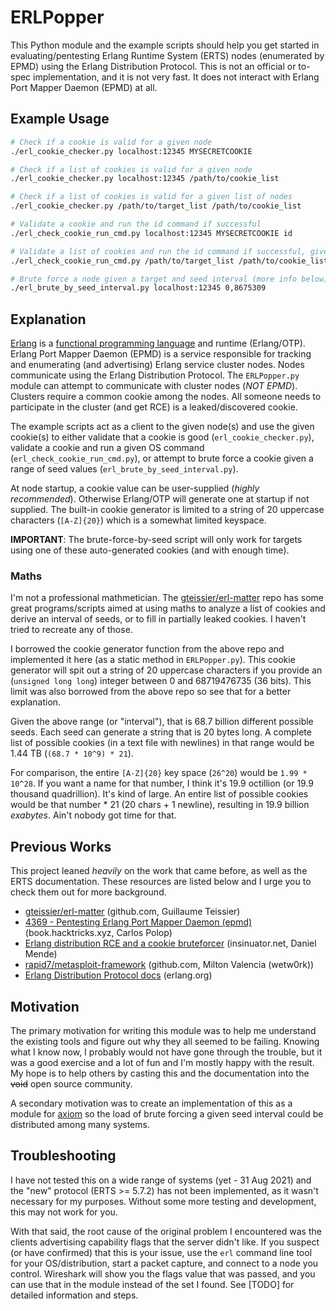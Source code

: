 # ERLPopper

This Python module and the example scripts should help you get started in evaluating/pentesting Erlang Runtime System (ERTS) nodes (enumerated by EPMD) using the Erlang Distribution Protocol. This is not an official or to-spec implementation, and it is not very fast. It does not interact with Erlang Port Mapper Daemon (EPMD) at all.

## Example Usage
```bash
# Check if a cookie is valid for a given node
./erl_cookie_checker.py localhost:12345 MYSECRETCOOKIE

# Check if a list of cookies is valid for a given node
./erl_cookie_checker.py localhost:12345 /path/to/cookie_list

# Check if a list of cookies is valid for a given list of nodes
./erl_cookie_checker.py /path/to/target_list /path/to/cookie_list

# Validate a cookie and run the id command if successful
./erl_check_cookie_run_cmd.py localhost:12345 MYSECRETCOOKIE id

# Validate a list of cookies and run the id command if successful, given a list of hosts
./erl_check_cookie_run_cmd.py /path/to/target_list /path/to/cookie_list id

# Brute force a node given a target and seed interval (more info below)
./erl_brute_by_seed_interval.py localhost:12345 0,8675309
```

## Explanation
[Erlang](https://en.wikipedia.org/wiki/Erlang_(programming_language)) is a [functional programming language](https://en.wikipedia.org/wiki/Functional_programming) and runtime (Erlang/OTP). Erlang Port Mapper Daemon (EPMD) is a service responsible for tracking and enumerating (and advertising) Erlang service cluster nodes. Nodes communicate using the Erlang Distribution Protocol. The `ERLPopper.py` module can attempt to communicate with cluster nodes (_NOT EPMD_). Clusters require a common cookie among the nodes. All someone needs to participate in the cluster (and get RCE) is a leaked/discovered cookie.

The example scripts act as a client to the given node(s) and use the given cookie(s) to either validate that a cookie is good (`erl_cookie_checker.py`), validate a cookie and run a given OS command (`erl_check_cookie_run_cmd.py`), or attempt to brute force a cookie given a range of seed values (`erl_brute_by_seed_interval.py`).

At node startup, a cookie value can be user-supplied (_highly recommended_). Otherwise Erlang/OTP will generate one at startup if not supplied. The built-in cookie generator is limited to a string of 20 uppercase characters (`[A-Z]{20}`) which is a somewhat limited keyspace.

**IMPORTANT**: The brute-force-by-seed script will only work for targets using one of these auto-generated cookies (and with enough time).

### Maths
I'm not a professional mathmetician. The [gteissier/erl-matter](https://github.com/gteissier/erl-matter) repo has some great programs/scripts aimed at using maths to analyze a list of cookies and derive an interval of seeds, or to fill in partially leaked cookies. I haven't tried to recreate any of those.

I borrowed the cookie generator function from the above repo and implemented it here (as a static method in `ERLPopper.py`). This cookie generator will spit out a string of 20 uppercase characters if you provide an (`unsigned long long`) integer between 0 and 68719476735 (36 bits). This limit was also borrowed from the above repo so see that for a better explanation.

Given the above range (or "interval"), that is 68.7 billion different possible seeds. Each seed can generate a string that is 20 bytes long. A complete list of possible cookies (in a text file with newlines) in that range would be 1.44 TB (`(68.7 * 10^9) * 21`).

For comparison, the entire `[A-Z]{20}` key space (`26^20`) would be `1.99 * 10^28`. If you want a name for that number, I think it's 19.9 octillion (or 19.9 thousand quadrillion). It's kind of large. An entire list of possible cookies would be that number * 21 (20 chars + 1 newline), resulting in 19.9 billion _exabytes_. Ain't nobody got time for that.

## Previous Works
This project leaned _heavily_ on the work that came before, as well as the ERTS documentation. These resources are listed below and I urge you to check them out for more background.
- [gteissier/erl-matter](https://github.com/gteissier/erl-matter) (github.com, Guillaume Teissier)
- [4369 - Pentesting Erlang Port Mapper Daemon (epmd)](https://book.hacktricks.xyz/pentesting/4369-pentesting-erlang-port-mapper-daemon-epmd) (book.hacktricks.xyz, Carlos Polop)
- [Erlang distribution RCE and a cookie bruteforcer](https://insinuator.net/2017/10/erlang-distribution-rce-and-a-cookie-bruteforcer/) (insinuator.net, Daniel Mende)
- [rapid7/metasploit-framework](https://github.com/rapid7/metasploit-framework/pull/11089) (github.com, Milton Valencia (wetw0rk))
- [Erlang Distribution Protocol docs](https://erlang.org/doc/apps/erts/erl_dist_protocol.html#protocol-between-connected-nodes) (erlang.org)

## Motivation
The primary motivation for writing this module was to help me understand the existing tools and figure out why they all seemed to be failing. Knowing what I know now, I probably would not have gone through the trouble, but it was a good exercise and a lot of fun and I'm mostly happy with the result. My hope is to help others by casting this and the documentation into the ~~void~~ open source community.

A secondary motivation was to create an implementation of this as a module for [axiom](https://github.com/pry0cc/axiom/) so the load of brute forcing a given seed interval could be distributed among many systems.

## Troubleshooting
I have not tested this on a wide range of systems (yet - 31 Aug 2021) and the "new" protocol (ERTS >= 5.7.2) has not been implemented, as it wasn't necessary for my purposes. Without some more testing and development, this may not work for you.

With that said, the root cause of the original problem I encountered was the clients advertising capability flags that the server didn't like. If you suspect (or have confirmed) that this is your issue, use the `erl` command line tool for your OS/distribution, start a packet capture, and connect to a node you control. Wireshark will show you the flags value that was passed, and you can use that in the module instead of the set I found. See [TODO] for detailed information and steps.